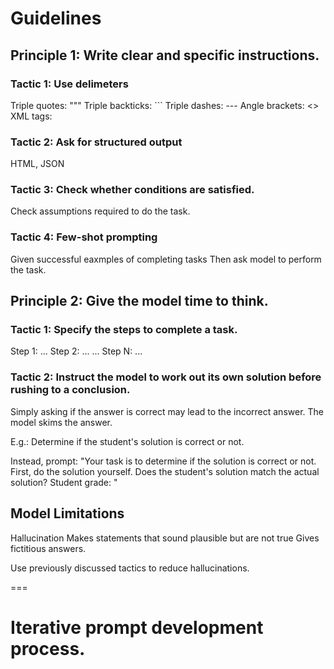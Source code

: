 # Guidelines
## Principle 1: Write clear and specific instructions.

### Tactic 1: Use delimeters
Triple quotes: """
Triple backticks: ```
Triple dashes: ---
Angle brackets: <>
XML tags: <tag> </tag>

### Tactic 2: Ask for structured output
HTML, JSON

### Tactic 3: Check whether conditions are satisfied. 
Check assumptions required to do the task.

### Tactic 4: Few-shot prompting
Given successful eaxmples of completing tasks
Then ask model to perform the task. 

## Principle 2: Give the model time to think. 

### Tactic 1: Specify the steps to complete a task.
Step 1: ...
Step 2: ...
...
Step N: ...

### Tactic 2: Instruct the model to work out its own solution before rushing to a conclusion.

Simply asking if the answer is correct may lead to the incorrect answer. The model skims the answer.

E.g.: Determine if the student's solution is correct or not.

Instead, prompt: "Your task is to determine if the solution is correct or not. 
First, do the solution yourself.
Does the student's solution match the actual solution?
Student grade: <student grade>
"

## Model Limitations
Hallucination
Makes statements that sound plausible but are not true
Gives fictitious answers.

Use previously discussed tactics to reduce hallucinations.

===

# Iterative prompt development process. 



